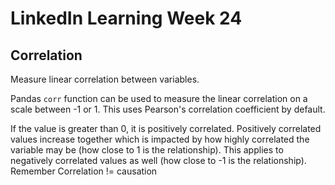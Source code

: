 # LinkedIn Learning Week 24

## Correlation

Measure linear correlation between variables. 

Pandas <code>corr</code> function can be used to measure the linear correlation on a scale between -1 or 1. This uses Pearson's correlation coefficient by default.

If the value is greater than 0, it is positively correlated. Positively correlated values increase together which is impacted by how highly correlated the variable may be (how close to 1 is the relationship). This applies to negatively correlated values as well (how close to -1 is the relationship). Remember Correlation != causation